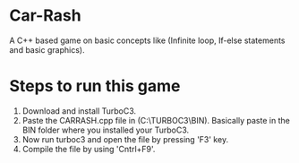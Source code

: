 # Car-Rash
A C++ based game on basic concepts like (Infinite loop, If-else statements and basic graphics).
# Steps to run this game
1. Download and install TurboC3.
2. Paste the CARRASH.cpp file in (C:\TURBOC3\BIN). Basically paste in the BIN folder where you installed your TurboC3.
3. Now run turboc3 and open the file by pressing 'F3' key.
4. Compile the file by using 'Cntrl+F9'. 
